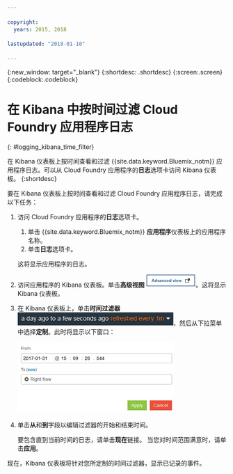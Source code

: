 ```yaml
---

copyright:
  years: 2015, 2018

lastupdated: "2018-01-10"

---
```



{:new_window: target="_blank"}
{:shortdesc: .shortdesc}
{:screen:.screen}
{:codeblock:.codeblock}


# 在 Kibana 中按时间过滤 Cloud Foundry 应用程序日志
{: #logging_kibana_time_filter}


在 Kibana 仪表板上按时间查看和过滤 {{site.data.keyword.Bluemix_notm}} 应用程序日志。可以从 Cloud Foundry 应用程序的**日志**选项卡访问 Kibana 仪表板。
{:shortdesc}

要在 Kibana 仪表板上按时间查看和过滤 Cloud Foundry 应用程序日志，请完成以下任务：

1. 访问 Cloud Foundry 应用程序的**日志**选项卡。 

    1. 单击 {{site.data.keyword.Bluemix_notm}} **应用程序**仪表板上的应用程序名称。
    2. 单击**日志**选项卡。 
    
    这将显示应用程序的日志。

2. 访问应用程序的 Kibana 仪表板。单击**高级视图** ![“高级视图”链接](images/logging_advanced_view.jpg "“高级视图”链接")。这将显示 Kibana 仪表板。


3. 在 Kibana 仪表板上，单击**时间过滤器** ![Kibana 时间过滤器](images/logging_kibana_time_filter.jpg "Kibana 时间过滤器")，然后从下拉菜单中选择**定制**。此时将显示以下窗口：

    ![Kibana 仪表板上的定制时间过滤器](images/logging_custom_time_filter.jpg "Kibana 仪表板上的定制时间过滤器")

4. 单击**从**和**到**字段以编辑过滤器的开始和结束时间。 
    
    要包含直到当前时间的日志，请单击**现在**链接。
    当您对时间范围满意时，请单击**应用**。 

现在，Kibana 仪表板将针对您所定制的时间过滤器，显示已记录的事件。
